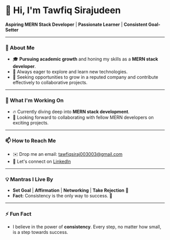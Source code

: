 # 👋 Hi, I'm Tawfiq Sirajudeen

**Aspiring MERN Stack Developer** | **Passionate Learner** | **Consistent Goal-Setter**

---

### 🌟 About Me
- 🎓 **Pursuing academic growth** and honing my skills as a **MERN stack developer**.
- 🚀 Always eager to explore and learn new technologies.
- 💼 Seeking opportunities to grow in a reputed company and contribute effectively to collaborative projects.

---

### 🌱 What I'm Working On
- 🔥 Currently diving deep into **MERN stack development**.
- 💬 Looking forward to collaborating with fellow MERN developers on exciting projects.

---

### 📫 How to Reach Me
- ✉️ Drop me an email: [tawfiqsiraj003003@gmail.com](mailto:tawfiqsiraj003003@gmail.com)
- 💬 Let's connect on [LinkedIn]((https://www.linkedin.com/in/tawfiqsirajudeen2527/))

---

### 💡 Mantras I Live By
- **Set Goal** | **Affirmation** | **Networking** | **Take Rejection** 💪
- **Fact:** Consistency is the only way to success. 🌟

---

### ⚡ Fun Fact
- I believe in the power of **consistency**. Every step, no matter how small, is a step towards success.

